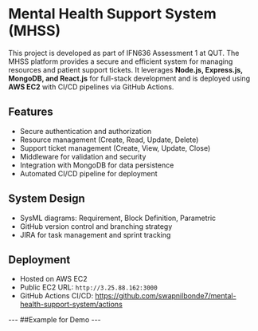# Mental Health Support System (MHSS)

This project is developed as part of IFN636 Assessment 1 at QUT. The MHSS platform provides a secure and efficient system for managing resources and patient support tickets. It leverages **Node.js, Express.js, MongoDB, and React.js** for full-stack development and is deployed using **AWS EC2** with CI/CD pipelines via GitHub Actions.

## Features
- Secure authentication and authorization
- Resource management (Create, Read, Update, Delete)
- Support ticket management (Create, View, Update, Close)
- Middleware for validation and security
- Integration with MongoDB for data persistence
- Automated CI/CD pipeline for deployment

## System Design
- SysML diagrams: Requirement, Block Definition, Parametric
- GitHub version control and branching strategy
- JIRA for task management and sprint tracking

## Deployment
- Hosted on AWS EC2  
- Public EC2 URL: `http://3.25.88.162:3000`  
- GitHub Actions CI/CD: https://github.com/swapnilbonde7/mental-health-support-system/actions

--- ##Example for Demo ---
